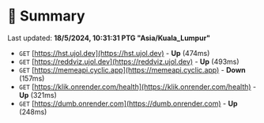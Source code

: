 # 📖 Summary
Last updated: **18/5/2024, 10:31:31 PTG "Asia/Kuala_Lumpur"**

- `GET` [https://hst.ujol.dev](https://hst.ujol.dev) - **Up** (474ms)
- `GET` [https://reddviz.ujol.dev](https://reddviz.ujol.dev) - **Up** (493ms)
- `GET` [https://memeapi.cyclic.app](https://memeapi.cyclic.app) - **Down** (157ms)
- `GET` [https://klik.onrender.com/health](https://klik.onrender.com/health) - **Up** (321ms)
- `GET` [https://dumb.onrender.com](https://dumb.onrender.com) - **Up** (248ms)
